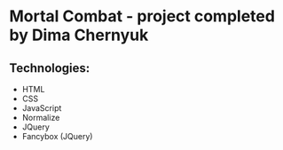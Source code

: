 # Mortal Combat - project completed by Dima Chernyuk
## Technologies:
 - HTML
 - CSS
 - JavaScript
 - Normalize
 - JQuery
 - Fancybox (JQuery)
